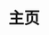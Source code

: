 ---
home: true
icon: iconfont icon-home
title: 主页
heroImage: /images/pf-gugubot.svg
heroText: PF-GUGUbot
tagline: PFingan服务器 MCDR的QQ机器人插件，集QQ群管理和白名单管理一体，添加许多功能。
actions:
  - text: 开始💡
    link: ./guide/before-started.md
    type: primary

  - text: Github🌱
    link: https://github.com/LoosePrince/PF-GUGUBot

features:
  - title: 功能整合
    icon: iconfont icon-light
    details: 集QQ群管理与白名单管理于一体，大幅减少繁琐操作。

  - title: 高效消息转发
    icon: iconfont icon-storage
    details: 实现QQ群与MCDR服务器间的双向聊天互通，支持群组与私聊。

  - title: 智能白名单管理
    icon: iconfont icon-waline
    details: 提供绑定、解绑及自动管理功能，兼容离线和正版服务器。

  - title: 丰富的自定义关键词
    icon: iconfont icon-contrast
    details: 支持添加文本和图片关键词，满足多样化的互动需求。

  - title: 机器人多种风格
    icon: iconfont icon-token
    details: 提供多种回复风格，并支持自定义性格，打造独特的交互体验。

  - title: 管理员专属功能
    icon: iconfont icon-preview
    details: 通过私聊或管理群操控绑定、白名单、违禁词等设置，简化服务器管理。

  - title: 游戏内操作简便
    icon: iconfont icon-cache
    details: 玩家可通过游戏内指令快速查看关键词、发送消息。

  - title: 开服命令执行
    icon: font-icon icon fa-solid fa-repeat-1
    details: 通过启动指令功能，自动执行特定操作，提高服务器启动效率。

  - title: 违禁词过滤
    icon: fa-solid fa-file-user
    details: 自动检测并撤回违禁词，维护群聊秩序，保护良好的社群环境。

  - title: 审核与权限管理
    icon: fa-solid fa-folder-arrow-down
    details: 提供自动审核功能与详细权限管理，确保操作的安全性与灵活性。

  - title: 动态机器人命名
    icon: fa-solid fa-binary-lock
    details: 支持将群内机器人昵称动态显示为服务器内人数，实时更新。

  - title: 更多新功能
    icon: iconfont icon-more
    details: 待开发中ing

copyright: false
footer: AGPL-3.0 Licensed | Copyright © 2022-present PF-GUGUbot
---